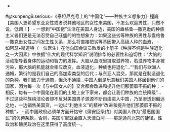 - 

#@kunpeng9.serious=《泰坦尼克号上的“中国佬”——种族主义想象力》程巍【美国人更希望东亚女性或者说其他地区的女性来美国，不怎么欢迎男性，只做不说，低调！】
    - 一想到“中国佬”生活在美国人身边，美国的盎格鲁—撒克逊的种族主义者们更是无法忍受自己旺盛的的性想象力：如果这些劣等种族的男性与盎格鲁—撒克逊女性之间发生性关系，那么将直接把劣等基因带入高级人种的血液，
    - 如阿瑟•斯道特（一位医生）在他向国会议员散发的小册子《种族不纯是种族退化之一大因素》中依据“伟大的现代科学知识”说明排华的必要性和迫切性：“大脑的活动指导着身体的运动和智力的发挥。大脑从血液里摄取滋养物，若滋养物本身被污染，那大脑的机能就会相应改变。血液退化，种族也将退化”...““我们与欧洲人通婚，繁衍的是我们自己的高加索类型的后代；与东亚人混交，那就是在制造退化的杂种。我们致力于通商，但永不通婚...中国人倒是乐意我们美国人移居到他们的国家，因为每一次【与中国女人的】交合都会改进和提升他们那萎靡不振的种；
    - 相反，每有一个中国佬在我们的土地上安下家来，都会让我们种族的血统降级”...不过这些种族纯洁论者却不反对美国男子源源不断自由进入中国，乃至渗透到偏远之地，一边销售美国货，一边以“利他主义”的精神“改进和提升他们那萎靡不振的种族”，
    - 而中国政府必须单方面开恪守《蒲安臣条约》对美国人作为“最惠国国民”的优待条款，否则，美国军舰就会直入天津白河——那是通向北京的捷径。性政治和殖民政治在这里获得了高度统一。
